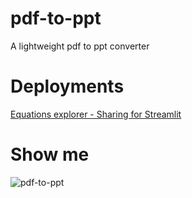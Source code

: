 # pdf-to-ppt
A lightweight pdf to ppt converter

# Deployments
[Equations explorer - Sharing for Streamlit](https://share.streamlit.io/daniellewisdl/pdf-to-ppt/main/app.py)

# Show me
![pdf-to-ppt](https://github.com/daniellewisDL/equations-explorer/blob/main/converter.png)
